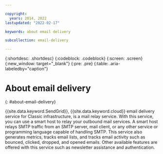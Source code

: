 ```yaml
---

copyright:
  years: 2014, 2022
lastupdated: "2022-02-17"

keywords: about email delivery

subcollection: email-delivery

---
```

{:shortdesc: .shortdesc}
{:codeblock: .codeblock}
{:screen: .screen}
{:new_window: target="_blank"}
{:pre: .pre}
{:table: .aria-labeledby="caption"}

# About email delivery
{: #about-email-delivery}

{{site.data.keyword.SendGrid}}, {{site.data.keyword.cloud}} email delivery service for Classic infrastructure, is a mail relay service. With this service, you can use a smart host to relay your outbound mail services. A smart host relays SMTP traffic from an SMTP server, mail client, or any other service or programming language capable of handling SMTP. This service also generates metrics, tracks email lists, and tracks email activity such as bounced, clicked, dropped, and opened emails. Other available features are offered with this service such as newsletter assistance and authentication.
